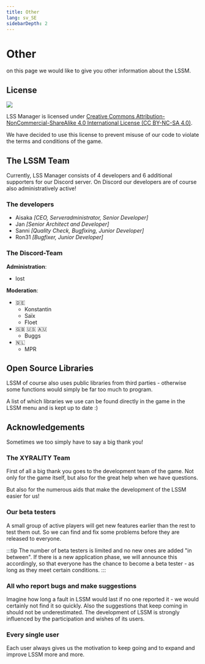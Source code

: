 ```yaml
---
title: Other
lang: sv_SE
sidebarDepth: 2
---
```


# Other

on this page we would like to give you other information about the LSSM.

## License
[![](https://mirrors.creativecommons.org/presskit/buttons/88x31/svg/by-nc-sa.eu.svg)][license]


LSS Manager is licensed under [Creative Commons Attribution-NonCommercial-ShareAlike 4.0 International License (CC BY-NC-SA 4.0)][license].

We have decided to use this license to prevent misuse of our code to violate the terms and conditions of the game.

## The LSSM Team
Currently, LSS Manager consists of 4 developers and 6 additional supporters for our <a :href="$themeConfig.variables.discord" target="_blank">Discord server</a>. On Discord our developers are of course also administratively active!

### The developers
* Aisaka *[CEO, Serveradministrator, Senior Developer]*
* Jan *[Senior Architect and Developer]*
* Sanni *[Quality Check, Bugfixing, Junior Developer]*
* Ron31 *[Bugfixer, Junior Developer]*

### The Discord-Team
**Administration**:
* lost

**Moderation**:
* 🇩🇪
    * Konstantin
    * Saïx
    * Floet
* 🇬🇧 🇺🇸 🇦🇺
    * Buggs
* 🇳🇱
    * MPR
 
## Open Source Libraries
LSSM of course also uses public libraries from third parties - otherwise some functions would simply be far too much to program.

A list of which libraries we use can be found directly in the game in the LSSM menu and is kept up to date :)

## Acknowledgements
Sometimes we too simply have to say a big thank you!

### The XYRALITY Team
First of all a big thank you goes to the development team of the game. Not only for the game itself, but also for the great help when we have questions.

But also for the numerous aids that make the development of the LSSM easier for us!

### Our beta testers
A small group of active players will get new features earlier than the rest to test them out. So we can find and fix some problems before they are released to everyone.

:::tip
The number of beta testers is limited and no new ones are added "in between". If there is a new application phase, we will announce this accordingly, so that everyone has the chance to become a beta tester - as long as they meet certain conditions.
:::

### All who report bugs and make suggestions
Imagine how long a fault in LSSM would last if no one reported it - we would certainly not find it so quickly. Also the suggestions that keep coming in should not be underestimated. The development of LSSM is strongly influenced by the participation and wishes of its users.

### Every single user
Each user always gives us the motivation to keep going and to expand and improve LSSM more and more.

[license]: https://creativecommons.org/licenses/by-nc-sa/4.0/deed.en
